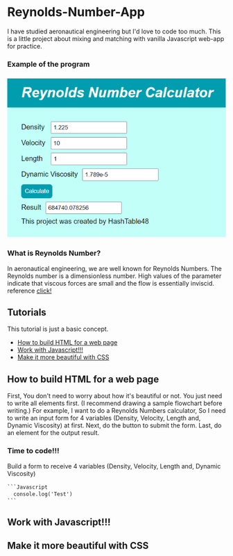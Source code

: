 <h1>Reynolds-Number-App</h1>

<p>I have studied aeronautical engineering but I'd love to code too much. This is a little project about mixing and matching with vanilla Javascript web-app for practice.</p>

<h3>Example of the program<h3>
<img src="https://github.com/Rayato159/Reynolds-Number-App/blob/main/screenshots/non-error.png"><br>

<h3>What is Reynolds Number?</h3>
<p>In aeronautical engineering, we are well known for Reynolds Numbers. The Reynolds number is a dimensionless number. 
High values of the parameter indicate that viscous forces are small and the flow is essentially inviscid. reference <a href="https://www.grc.nasa.gov/www/BGH/reynolds.html">click!</a></p>

<h2>Tutorials</h2>
<p>This tutorial is just a basic concept.</p>
<ul>
  <li><a href="#html-create">How to build HTML for a web page</a></li>
  <li><a href="#js-create">Work with Javascript!!!</a></li>
  <li><a href="#style-create">Make it more beautiful with CSS</a></li>
</ul>

<h2 id="html-create">How to build HTML for a web page</h2>
  <p>First, You don't need to worry about how it's beautiful or not. You just need to write all elements first. (I recommend drawing a sample flowchart before writing.)
  For example, I want to do a Reynolds Numbers calculator, So I need to write an input form for 4 variables (Density, Velocity, Length and, Dynamic Viscosity) at first.
  Next, do the button to submit the form. Last, do an element for the output result.</p>
  
  <h3><strong>Time to code!!!</strong></h3>
    <p>Build a form to receive 4 variables (Density, Velocity, Length and, Dynamic Viscosity)</p>
  
    ```Javascript
      console.log('Test')
    ```
  
<h2 id="js-create">Work with Javascript!!!</h2>
<h2 id="style-create">Make it more beautiful with CSS</h2>
